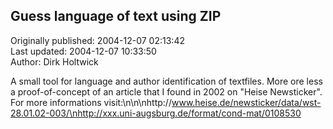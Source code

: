 ## Guess language of text using ZIP  
Originally published: 2004-12-07 02:13:42  
Last updated: 2004-12-07 10:33:50  
Author: Dirk Holtwick  
  
A small tool for language and author identification of textfiles. More ore less a proof-of-concept of an article that I found in 2002 on "Heise Newsticker". For more informations visit:\n\n\nhttp://www.heise.de/newsticker/data/wst-28.01.02-003/\nhttp://xxx.uni-augsburg.de/format/cond-mat/0108530